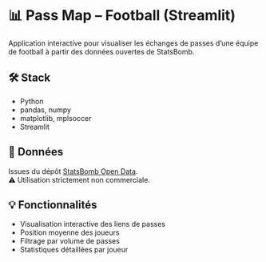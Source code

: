 # 📊 Pass Map – Football (Streamlit)

Application interactive pour visualiser les échanges de passes d’une équipe de football à partir des données ouvertes de StatsBomb.  

## 🛠️ Stack
- Python
- pandas, numpy
- matplotlib, mplsoccer
- Streamlit

## 📂 Données
Issues du dépôt [StatsBomb Open Data](https://github.com/statsbomb/open-data).  
⚠️ Utilisation strictement non commerciale.

## 💡 Fonctionnalités
- Visualisation interactive des liens de passes
- Position moyenne des joueurs
- Filtrage par volume de passes
- Statistiques détaillées par joueur
